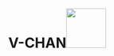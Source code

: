 # V-CHAN<img src="https://github.com/sdmatayoshi/V-chan/assets/106670145/4ffc0592-1370-4077-bb2b-4bced78ea58f" style="width:5rem; user-select:none">
<!--Here's a sentence with a footnote. [^1]
[^1]: This is the footnote.-->
